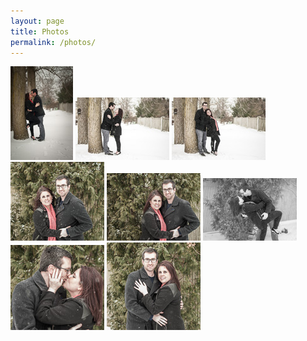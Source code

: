```yaml
---
layout: page
title: Photos
permalink: /photos/
---
```


<div class="galleria" style="height: 600px;">
  <a href="/images/engagement/20150125-1.jpg"><img src="/images/engagement/20150125-1-thumb.jpg" /></a>
  <a href="/images/engagement/20150125-2.jpg"><img src="/images/engagement/20150125-2-thumb.jpg" /></a>
  <a href="/images/engagement/20150125-3.jpg"><img src="/images/engagement/20150125-3-thumb.jpg" /></a>
  <a href="/images/engagement/20150125-4.jpg"><img src="/images/engagement/20150125-4-thumb.jpg" /></a>
  <a href="/images/engagement/20150125-5.jpg"><img src="/images/engagement/20150125-5-thumb.jpg" /></a>
  <a href="/images/engagement/20150125-6.jpg"><img src="/images/engagement/20150125-6-thumb.jpg" /></a>
  <a href="/images/engagement/20150125-7.jpg"><img src="/images/engagement/20150125-7-thumb.jpg" /></a>
  <a href="/images/engagement/20150125-8.jpg"><img src="/images/engagement/20150125-8-thumb.jpg" /></a>
</div>
